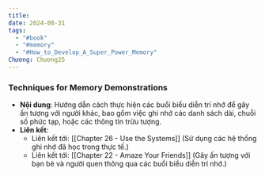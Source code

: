 ```yaml
---
title: 
date: 2024-08-31
tags:
  - "#book"
  - "#memory"
  - "#How_to_Develop_A_Super_Power_Memory"
Chương: Chương25
---
```

### Techniques for Memory Demonstrations

- **Nội dung**: Hướng dẫn cách thực hiện các buổi biểu diễn trí nhớ để gây ấn tượng với người khác, bao gồm việc ghi nhớ các danh sách dài, chuỗi số phức tạp, hoặc các thông tin trừu tượng.
- **Liên kết**:
    - Liên kết tới: [[Chapter 26 - Use the Systems]] (Sử dụng các hệ thống ghi nhớ đã học trong thực tế.)
    - Liên kết tới: [[Chapter 22 - Amaze Your Friends]] (Gây ấn tượng với bạn bè và người quen thông qua các buổi biểu diễn trí nhớ.)